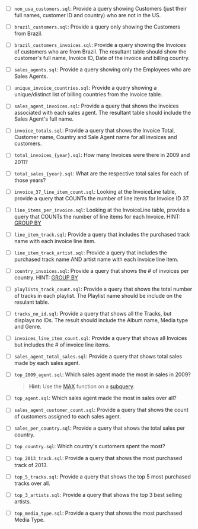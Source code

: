 - [ ] `non_usa_customers.sql`: Provide a query showing Customers (just their full names, customer ID and country) who are not in the US.
- [ ] `brazil_customers.sql`: Provide a query only showing the Customers from Brazil.
- [ ] `brazil_customers_invoices.sql`: Provide a query showing the Invoices of customers who are from Brazil. The resultant table should show the customer's full name, Invoice ID, Date of the invoice and billing country.
- [ ] `sales_agents.sql`: Provide a query showing only the Employees who are Sales Agents.
- [ ] `unique_invoice_countries.sql`: Provide a query showing a unique/distinct list of billing countries from the Invoice table.
- [ ] `sales_agent_invoices.sql`: Provide a query that shows the invoices associated with each sales agent. The resultant table should include the Sales Agent's full name.
- [ ] `invoice_totals.sql`: Provide a query that shows the Invoice Total, Customer name, Country and Sale Agent name for all invoices and customers.
- [ ] `total_invoices_{year}.sql`: How many Invoices were there in 2009 and 2011?
- [ ] `total_sales_{year}.sql`: What are the respective total sales for each of those years?
- [ ] `invoice_37_line_item_count.sql`: Looking at the InvoiceLine table, provide a query that COUNTs the number of line items for Invoice ID 37.
- [ ] `line_items_per_invoice.sql`: Looking at the InvoiceLine table, provide a query that COUNTs the number of line items for each Invoice. HINT: [GROUP BY](http://www.sqlite.org/lang_select.html#resultset)
- [ ] `line_item_track.sql`: Provide a query that includes the purchased track name with each invoice line item.
- [ ] `line_item_track_artist.sql`: Provide a query that includes the purchased track name AND artist name with each invoice line item.
- [ ] `country_invoices.sql`: Provide a query that shows the # of invoices per country. HINT: [GROUP BY](http://www.sqlite.org/lang_select.html#resultset)
- [ ] `playlists_track_count.sql`: Provide a query that shows the total number of tracks in each playlist. The Playlist name should be include on the resulant table.
- [ ] `tracks_no_id.sql`: Provide a query that shows all the Tracks, but displays no IDs. The result should include the Album name, Media type and Genre.
- [ ] `invoices_line_item_count.sql`: Provide a query that shows all Invoices but includes the # of invoice line items.
- [ ] `sales_agent_total_sales.sql`: Provide a query that shows total sales made by each sales agent.
- [ ] `top_2009_agent.sql`: Which sales agent made the most in sales in 2009?

    > **Hint:** Use the [MAX](https://www.sqlite.org/lang_aggfunc.html#maxggunc) function on a [subquery](http://beginner-sql-tutorial.com/sql-subquery.htm).

- [ ] `top_agent.sql`: Which sales agent made the most in sales over all?
- [ ] `sales_agent_customer_count.sql`: Provide a query that shows the count of customers assigned to each sales agent.
- [ ] `sales_per_country.sql`: Provide a query that shows the total sales per country.
- [ ] `top_country.sql`: Which country's customers spent the most?
- [ ] `top_2013_track.sql`: Provide a query that shows the most purchased track of 2013.
- [ ] `top_5_tracks.sql`: Provide a query that shows the top 5 most purchased tracks over all.
- [ ] `top_3_artists.sql`: Provide a query that shows the top 3 best selling artists.
- [ ] `top_media_type.sql`: Provide a query that shows the most purchased Media Type.
